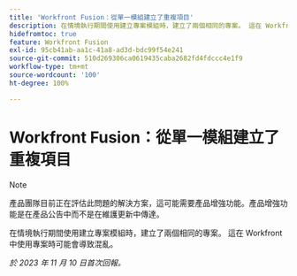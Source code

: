 ```yaml
---
title: 'Workfront Fusion：從單一模組建立了重複項目'
description: 在情境執行期間使用建立專案模組時，建立了兩個相同的專案。 這在 Workfront 中使用專案時可能會導致混亂。
hidefromtoc: true
feature: Workfront Fusion
exl-id: 95cb41ab-aa1c-41a8-ad3d-bdc99f54e241
source-git-commit: 510d269306ca0619435caba2682fd4fdccc4e1f9
workflow-type: tm+mt
source-wordcount: '100'
ht-degree: 100%

---
```


# Workfront Fusion：從單一模組建立了重複項目

<!--Fusion, WF TOCs-->

>[!NOTE]
>
>產品團隊目前正在評估此問題的解決方案，這可能需要產品增強功能。產品增強功能是在產品公告中而不是在維護更新中傳達。

在情境執行期間使用建立專案模組時，建立了兩個相同的專案。 這在 Workfront 中使用專案時可能會導致混亂。

_於 2023 年 11 月 10 日首次回報。_
